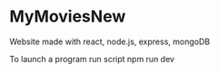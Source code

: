 # MyMoviesNew
 Website made with react, node.js, express, mongoDB
 
To launch a program run script npm run dev
